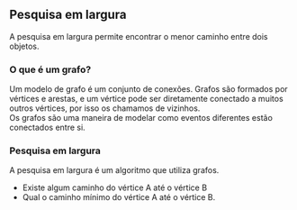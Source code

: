 ## Pesquisa em largura

A pesquisa em largura permite encontrar o menor caminho entre dois objetos.

### O que é um grafo?

Um modelo de grafo é um conjunto de conexões. Grafos são formados por vértices e arestas, e um vértice pode ser diretamente conectado a muitos outros vértices, por isso os chamamos de vizinhos.</br>
Os grafos são uma maneira de modelar como eventos diferentes estão conectados entre si.

### Pesquisa em largura

A pesquisa em largura é um algoritmo que utiliza grafos.

- Existe algum caminho do vértice A até o vértice B
- Qual o caminho mínimo do vértice A até o vértice B.